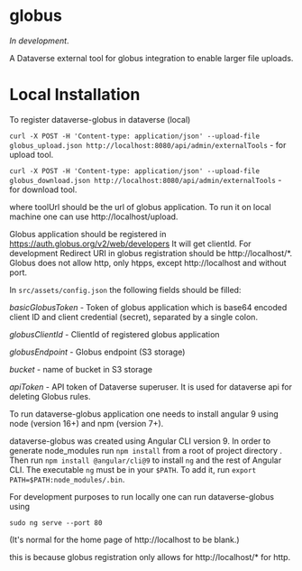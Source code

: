 # globus

_In development_.

A Dataverse external tool for globus integration to enable larger file uploads.
# Local Installation 

To register dataverse-globus in dataverse (local)

`curl -X POST -H 'Content-type: application/json' --upload-file globus_upload.json http://localhost:8080/api/admin/externalTools` - for upload tool.

`curl -X POST -H 'Content-type: application/json' --upload-file globus_download.json http://localhost:8080/api/admin/externalTools` - for download tool.

where toolUrl should be the url of globus application. To run it on local machine one can use http://localhost/upload.

Globus application should be registered in https://auth.globus.org/v2/web/developers It will get clientId.
For development Redirect URI in globus registration should be http://localhost/*. Globus does not allow http, only htpps, except http://localhost and without port.

In ``src/assets/config.json`` the following fields should be filled:

   *basicGlobusToken*  - Token of globus application which is  base64 encoded client ID and client credential (secret), separated by a single colon.
   
   *globusClientId*    - ClientId of registered globus application 
   
   *globusEndpoint*    - Globus endpoint (S3 storage)
   
   *bucket*            - name of bucket in S3 storage
   
   *apiToken*   - API token of Dataverse superuser. It is used for dataverse api for deleting Globus rules.

To run dataverse-globus application one needs to install angular 9 using node (version 16+) and npm (version 7+).

dataverse-globus was created using Angular CLI version 9.
In order to generate node_modules run `npm install` from a root of project directory .
Then run `npm install @angular/cli@9` to install `ng` and the rest of Angular CLI.
The executable `ng` must be in your `$PATH`. To add it, run `export PATH=$PATH:node_modules/.bin`.

For development purposes to run locally one can run dataverse-globus using

`sudo ng serve --port 80`

(It's normal for the home page of http://localhost to be blank.)

this is because globus registration only allows for http://localhost/* for http.



